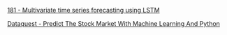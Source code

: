 [181 - Multivariate time series forecasting using LSTM](https://www.youtube.com/watch?v=tepxdcepTbY)

[Dataquest - Predict The Stock Market With Machine Learning And Python](https://www.youtube.com/watch?v=1O_BenficgE)

